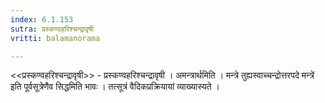 ```yaml
---
index: 6.1.153
sutra: प्रस्कण्वहरिश्चन्द्रावृषी
vritti: balamanorama

---
```

<<प्रस्कण्वहरिश्चन्द्रावृषी>> - प्रस्कण्वहरिश्चन्द्रावृषी । अमन्त्रार्थमिति । मन्त्रे तुह्यस्वाच्चन्द्रोत्तरपदे मन्त्रे॑ इति पूर्वसूत्रेणैव सिद्धमिति भावः । तत्सूत्रं वैदिकप्रक्रियायां व्याख्यास्यते । 